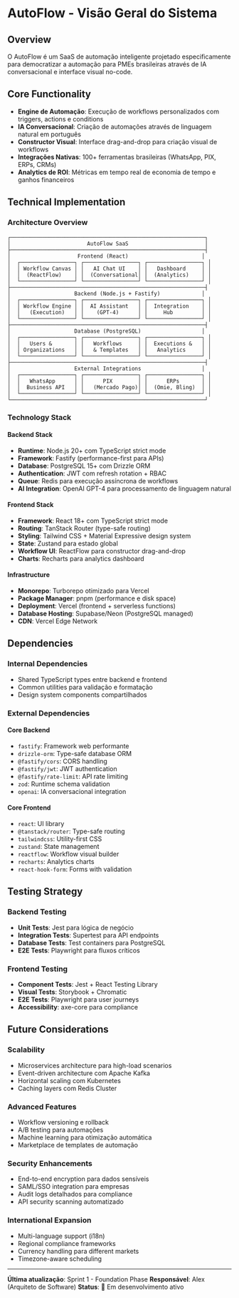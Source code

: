 # AutoFlow - Visão Geral do Sistema

## Overview

O AutoFlow é um SaaS de automação inteligente projetado especificamente para democratizar a automação para PMEs brasileiras através de IA conversacional e interface visual no-code.

## Core Functionality

- **Engine de Automação**: Execução de workflows personalizados com triggers, actions e conditions
- **IA Conversacional**: Criação de automações através de linguagem natural em português
- **Constructor Visual**: Interface drag-and-drop para criação visual de workflows
- **Integrações Nativas**: 100+ ferramentas brasileiras (WhatsApp, PIX, ERPs, CRMs)
- **Analytics de ROI**: Métricas em tempo real de economia de tempo e ganhos financeiros

## Technical Implementation

### Architecture Overview

```
┌─────────────────────────────────────────────────────────────┐
│                        AutoFlow SaaS                        │
├─────────────────────────────────────────────────────────────┤
│                     Frontend (React)                       │
│  ┌─────────────────┐ ┌─────────────────┐ ┌─────────────────┐ │
│  │ Workflow Canvas │ │   AI Chat UI    │ │   Dashboard     │ │
│  │  (ReactFlow)    │ │  (Conversational│ │  (Analytics)    │ │
│  └─────────────────┘ └─────────────────┘ └─────────────────┘ │
├─────────────────────────────────────────────────────────────┤
│                    Backend (Node.js + Fastify)             │
│  ┌─────────────────┐ ┌─────────────────┐ ┌─────────────────┐ │
│  │ Workflow Engine │ │  AI Assistant   │ │  Integration    │ │
│  │   (Execution)   │ │    (GPT-4)      │ │     Hub         │ │
│  └─────────────────┘ └─────────────────┘ └─────────────────┘ │
├─────────────────────────────────────────────────────────────┤
│                    Database (PostgreSQL)                   │
│  ┌─────────────────┐ ┌─────────────────┐ ┌─────────────────┐ │
│  │   Users &       │ │   Workflows     │ │  Executions &   │ │
│  │ Organizations   │ │   & Templates   │ │   Analytics     │ │
│  └─────────────────┘ └─────────────────┘ └─────────────────┘ │
├─────────────────────────────────────────────────────────────┤
│                    External Integrations                   │
│  ┌─────────────────┐ ┌─────────────────┐ ┌─────────────────┐ │
│  │   WhatsApp      │ │      PIX        │ │      ERPs       │ │
│  │  Business API   │ │   (Mercado Pago)│ │  (Omie, Bling)  │ │
│  └─────────────────┘ └─────────────────┘ └─────────────────┘ │
└─────────────────────────────────────────────────────────────┘
```

### Technology Stack

#### Backend Stack

- **Runtime**: Node.js 20+ com TypeScript strict mode
- **Framework**: Fastify (performance-first para APIs)
- **Database**: PostgreSQL 15+ com Drizzle ORM
- **Authentication**: JWT com refresh rotation + RBAC
- **Queue**: Redis para execução assíncrona de workflows
- **AI Integration**: OpenAI GPT-4 para processamento de linguagem natural

#### Frontend Stack

- **Framework**: React 18+ com TypeScript strict mode
- **Routing**: TanStack Router (type-safe routing)
- **Styling**: Tailwind CSS + Material Expressive design system
- **State**: Zustand para estado global
- **Workflow UI**: ReactFlow para constructor drag-and-drop
- **Charts**: Recharts para analytics dashboard

#### Infrastructure

- **Monorepo**: Turborepo otimizado para Vercel
- **Package Manager**: pnpm (performance e disk space)
- **Deployment**: Vercel (frontend + serverless functions)
- **Database Hosting**: Supabase/Neon (PostgreSQL managed)
- **CDN**: Vercel Edge Network

## Dependencies

### Internal Dependencies

- Shared TypeScript types entre backend e frontend
- Common utilities para validação e formatação
- Design system components compartilhados

### External Dependencies

#### Core Backend

- `fastify`: Framework web performante
- `drizzle-orm`: Type-safe database ORM
- `@fastify/cors`: CORS handling
- `@fastify/jwt`: JWT authentication
- `@fastify/rate-limit`: API rate limiting
- `zod`: Runtime schema validation
- `openai`: IA conversacional integration

#### Core Frontend

- `react`: UI library
- `@tanstack/router`: Type-safe routing
- `tailwindcss`: Utility-first CSS
- `zustand`: State management
- `reactflow`: Workflow visual builder
- `recharts`: Analytics charts
- `react-hook-form`: Forms with validation

## Testing Strategy

### Backend Testing

- **Unit Tests**: Jest para lógica de negócio
- **Integration Tests**: Supertest para API endpoints
- **Database Tests**: Test containers para PostgreSQL
- **E2E Tests**: Playwright para fluxos críticos

### Frontend Testing

- **Component Tests**: Jest + React Testing Library
- **Visual Tests**: Storybook + Chromatic
- **E2E Tests**: Playwright para user journeys
- **Accessibility**: axe-core para compliance

## Future Considerations

### Scalability

- Microservices architecture para high-load scenarios
- Event-driven architecture com Apache Kafka
- Horizontal scaling com Kubernetes
- Caching layers com Redis Cluster

### Advanced Features

- Workflow versioning e rollback
- A/B testing para automações
- Machine learning para otimização automática
- Marketplace de templates de automação

### Security Enhancements

- End-to-end encryption para dados sensíveis
- SAML/SSO integration para empresas
- Audit logs detalhados para compliance
- API security scanning automatizado

### International Expansion

- Multi-language support (i18n)
- Regional compliance frameworks
- Currency handling para different markets
- Timezone-aware scheduling

---

**Última atualização**: Sprint 1 - Foundation Phase
**Responsável**: Alex (Arquiteto de Software)
**Status**: 🚧 Em desenvolvimento ativo
